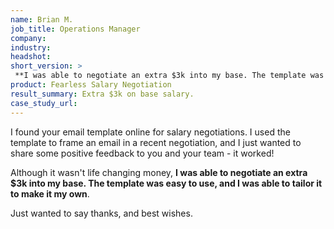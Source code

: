 ```yaml
---
name: Brian M.
job_title: Operations Manager
company: 
industry: 
headshot: 
short_version: >
 **I was able to negotiate an extra $3k into my base. The template was easy to use, and I was able to tailor it to make it my own.**
product: Fearless Salary Negotiation
result_summary: Extra $3k on base salary.
case_study_url: 
---
```


I found your email template online for salary negotiations. I used the template to frame an email in a recent negotiation, and I just wanted to share some positive feedback to you and your team - it worked!

Although it wasn't life changing money, **I was able to negotiate an extra $3k into my base. The template was easy to use, and I was able to tailor it to make it my own**.

Just wanted to say thanks, and best wishes.